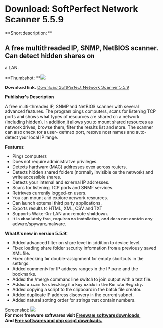 # Download: SoftPerfect Network Scanner 5.5.9

**Short description: **

## A free multithreaded IP, SNMP, NetBIOS scanner. Can detect hidden shares on
a LAN.

  
**Thumbshot: **![](http://www.freewarefiles.com/screenshot/sp_network_scnr_md.jpg)   
  
**Download link:** [Download SoftPerfect Network Scanner 5.5.9](http://freesoftwares.boysofts.com/SoftPerfect-Network-Scanner_program_6323.html)  
  

**Publisher's Description**  
  

A free multi-threaded IP, SNMP and NetBIOS scanner with several advanced
features. The program pings computers, scans for listening TCP ports and shows
what types of resources are shared on a network (including hidden). In
addition,it allows you to mount shared resources as network drives, browse
them, filter the results list and more. The scanner can also check for a user-
defined port, resolve host names and auto-detect your local IP range.

**Features:**

  * Pings computers. 
  * Does not require administrative privileges. 
  * Detects hardware (MAC) addresses even across routers. 
  * Detects hidden shared folders (normally invisible on the network) and write accessible shares. 
  * Detects your internal and external IP addresses. 
  * Scans for listening TCP ports and SNMP services. 
  * Retrieves currently logged-on users. 
  * You can mount and explore network resources. 
  * Can launch external third party applications. 
  * Exports results to HTML, XML, CSV and TXT 
  * Supports Wake-On-LAN and remote shutdown. 
  * It is absolutely free, requires no installation, and does not contain any adware/spyware/malware. 

**WhatA's new in version 5.5.9:**

  * Added advanced filter on share level in addition to device level. 
  * Fixed loading share folder security information from a previously saved XML file. 
  * Fixed checking for double-assignment for empty shortcuts in the settings. 
  * Added comments for IP address ranges in the IP pane and the bookmarks. 
  * Added the /merge command line switch to join output with a text file. 
  * Added a scan for checking if a key exists in the Remote Registry. 
  * Added copying a script to the clipboard in the batch file creator. 
  * Added duplicate IP address discovery in the current subnet. 
  * Added natural sorting order for strings that contain numbers. 

  
  
Screenshot: ![](http://www.freewarefiles.com/screenshot/sp_network_scnr.jpg)  
**For more freeware softwares visit [Freeware software downloads.](http://freesoftwares.boysofts.com/)**   
**And [Free softwares and php script downloads.](http://www.boysofts.com/)**


